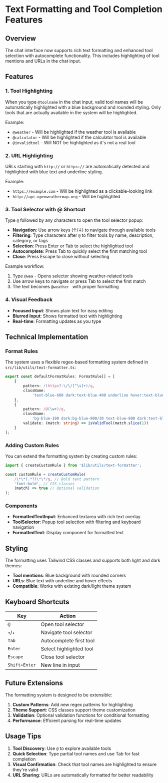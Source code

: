 # Text Formatting and Tool Completion Features

## Overview

The chat interface now supports rich text formatting and enhanced tool selection with autocomplete functionality. This includes highlighting of tool mentions and URLs in the chat input.

## Features

### 1. Tool Highlighting

When you type `@toolname` in the chat input, valid tool names will be automatically highlighted with a blue background and rounded styling. Only tools that are actually available in the system will be highlighted.

Example:

- `@weather` - Will be highlighted if the weather tool is available
- `@calculator` - Will be highlighted if the calculator tool is available
- `@invalidtool` - Will NOT be highlighted as it's not a real tool

### 2. URL Highlighting

URLs starting with `http://` or `https://` are automatically detected and highlighted with blue text and underline styling.

Example:

- `https://example.com` - Will be highlighted as a clickable-looking link
- `http://api.openweathermap.org` - Will be highlighted

### 3. Tool Selector with @ Shortcut

Type `@` followed by any characters to open the tool selector popup:

- **Navigation**: Use arrow keys (↑/↓) to navigate through available tools
- **Filtering**: Type characters after `@` to filter tools by name, description, category, or tags
- **Selection**: Press Enter or Tab to select the highlighted tool
- **Autocomplete**: Press Tab to quickly select the first matching tool
- **Close**: Press Escape to close without selecting

Example workflow:

1. Type `@wea` - Opens selector showing weather-related tools
2. Use arrow keys to navigate or press Tab to select the first match
3. The text becomes `@weather ` with proper formatting

### 4. Visual Feedback

- **Focused Input**: Shows plain text for easy editing
- **Blurred Input**: Shows formatted text with highlighting
- **Real-time**: Formatting updates as you type

## Technical Implementation

### Format Rules

The system uses a flexible regex-based formatting system defined in `src/lib/utils/text-formatter.ts`:

```typescript
export const defaultFormatRules: FormatRule[] = [
	{
		pattern: /(https?:\/\/[^\s]+)/g,
		className:
			'text-blue-600 dark:text-blue-400 underline hover:text-blue-800 dark:hover:text-blue-300'
	},
	{
		pattern: /@(\w+)/g,
		className:
			'bg-blue-100 dark:bg-blue-900/30 text-blue-800 dark:text-blue-200 px-1 py-0.5 rounded font-medium',
		validate: (match: string) => isValidTool(match.slice(1))
	}
];
```

### Adding Custom Rules

You can extend the formatting system by creating custom rules:

```typescript
import { createCustomRule } from '$lib/utils/text-formatter';

const customRule = createCustomRule(
	/\*\*(.*?)\*\*/g, // Bold text pattern
	'font-bold', // CSS classes
	(match) => true // Optional validation
);
```

### Components

- **FormattedTextInput**: Enhanced textarea with rich text overlay
- **ToolSelector**: Popup tool selection with filtering and keyboard navigation
- **FormattedText**: Display component for formatted text

## Styling

The formatting uses Tailwind CSS classes and supports both light and dark themes:

- **Tool mentions**: Blue background with rounded corners
- **URLs**: Blue text with underline and hover effects
- **Compatible**: Works with existing dark/light theme system

## Keyboard Shortcuts

| Key           | Action                  |
| ------------- | ----------------------- |
| `@`           | Open tool selector      |
| `↑`/`↓`       | Navigate tool selector  |
| `Tab`         | Autocomplete first tool |
| `Enter`       | Select highlighted tool |
| `Escape`      | Close tool selector     |
| `Shift+Enter` | New line in input       |

## Future Extensions

The formatting system is designed to be extensible:

1. **Custom Patterns**: Add new regex patterns for highlighting
2. **Theme Support**: CSS classes support theme customization
3. **Validation**: Optional validation functions for conditional formatting
4. **Performance**: Efficient parsing for real-time updates

## Usage Tips

1. **Tool Discovery**: Use `@` to explore available tools
2. **Quick Selection**: Type partial tool names and use Tab for fast completion
3. **Visual Confirmation**: Check that tool names are highlighted to ensure they're valid
4. **URL Sharing**: URLs are automatically formatted for better readability
